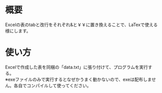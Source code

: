 # 概要  
Excelの表のtabと改行をそれぞれ&と￥￥に置き換えることで、LaTexで使える様にします。  
# 使い方  
Excelで作成した表を同梱の「data.txt」に張り付けて、プログラムを実行する。  
※exeファイルのみで実行するとなぜかうまく動かないので、exeは配布しません。各自でコンパイルして使ってください。